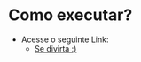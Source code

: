 # Como executar?

- Acesse o seguinte Link:
  - <a href="https://JfOliveira2003.github.io/Nilson_Cipher" target="_blank">Se divirta :)</a>

